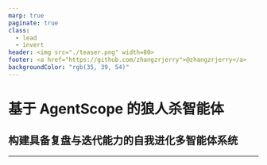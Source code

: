 ```yaml
---
marp: true
paginate: true
class:
  - lead
  - invert
header: <img src="./teaser.png" width=80>
footer: <a href="https://github.com/zhangzrjerry">@zhangzrjerry</a>
backgroundColor: "rgb(35, 39, 54)"
---
```


# 基于 AgentScope 的狼人杀智能体

## 构建具备复盘与迭代能力的自我进化多智能体系统

---
